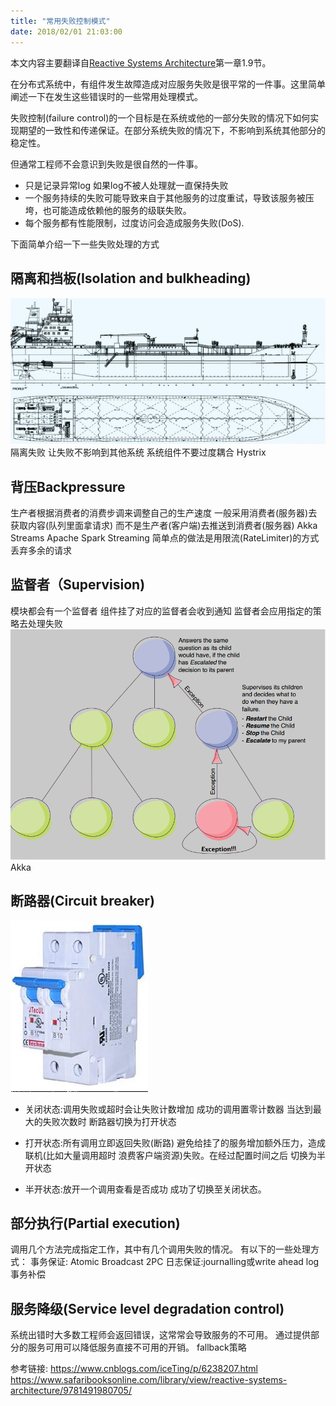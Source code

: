 ```yaml
---
title: "常用失败控制模式"
date: 2018/02/01 21:03:00
---
```

本文内容主要翻译自[Reactive Systems Architecture](https://www.safaribooksonline.com/library/view/reactive-systems-architecture/9781491980705/)第一章1.9节。

在分布式系统中，有组件发生故障造成对应服务失败是很平常的一件事。这里简单阐述一下在发生这些错误时的一些常用处理模式。

失败控制(failure control)的一个目标是在系统或他的一部分失败的情况下如何实现期望的一致性和传递保证。在部分系统失败的情况下，不影响到系统其他部分的稳定性。

但通常工程师不会意识到失败是很自然的一件事。
- 只是记录异常log 如果log不被人处理就一直保持失败
- 一个服务持续的失败可能导致来自于其他服务的过度重试，导致该服务被压垮，也可能造成依赖他的服务的级联失败。
- 每个服务都有性能限制，过度访问会造成服务失败(DoS).

下面简单介绍一下一些失败处理的方式

## 隔离和挡板(Isolation and bulkheading)
![](/images/1244488-20180201210130265-855744444.png)
隔离失败 让失败不影响到其他系统
系统组件不要过度耦合
Hystrix
  


## 背压Backpressure
生产者根据消费者的消费步调来调整自己的生产速度
一般采用消费者(服务器)去获取内容(队列里面拿请求) 而不是生产者(客户端)去推送到消费者(服务器)
Akka Streams
Apache Spark Streaming
简单点的做法是用限流(RateLimiter)的方式 丢弃多余的请求
  

## 监督者（Supervision)
模块都会有一个监督者
组件挂了对应的监督者会收到通知 监督者会应用指定的策略去处理失败
![](/images/1244488-20180201210144890-1192081513.png)
Akka
 

## 断路器(Circuit breaker)
![](/images/1244488-20180201210151796-962438983.png)

- 关闭状态:调用失败或超时会让失败计数增加 成功的调用置零计数器 当达到最大的失败次数时 断路器切换为打开状态

- 打开状态:所有调用立即返回失败(断路) 避免给挂了的服务增加额外压力，造成联机(比如大量调用超时 浪费客户端资源)失败。在经过配置时间之后 切换为半开状态

- 半开状态:放开一个调用查看是否成功 成功了切换至关闭状态。

## 部分执行(Partial execution)
调用几个方法完成指定工作，其中有几个调用失败的情况。
有以下的一些处理方式：
事务保证: Atomic Broadcast 2PC
日志保证:journalling或write ahead log
事务补偿

## 服务降级(Service level degradation control)
系统出错时大多数工程师会返回错误，这常常会导致服务的不可用。
通过提供部分的服务可用可以降低服务直接不可用的开销。
fallback策略

参考链接:
https://www.cnblogs.com/iceTing/p/6238207.html
https://www.safaribooksonline.com/library/view/reactive-systems-architecture/9781491980705/
